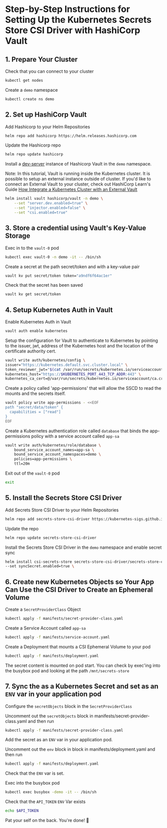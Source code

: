 # Step-by-Step Instructions for Setting Up the Kubernetes Secrets Store CSI Driver with HashiCorp Vault

## 1. Prepare Your Cluster
Check that you can connect to your cluster 

```sh
kubectl get nodes
```

Create a `demo` namespace 

```sh
kubectl create ns demo
```

## 2. Set up HashiCorp Vault

Add Hashicorp to your Helm Repositories 

``` sh
helm repo add hashicorp https://helm.releases.hashicorp.com
```

Update the Hashicorp repo 

``` sh 
helm repo update hashicorp 
``` 

Install a [dev-server](https://www.vaultproject.io/docs/concepts/dev-server) instance of Hashicorp Vault in the `demo` namespace. 

Note: In this tutorial, Vault is running inside the Kubernetes cluster. It is possible to setup an external instance outside of cluster. If you'd like to connect an External Vault to your cluster, check out HashiCorp Learn's Guide [How Integrate a Kubernetes Cluster with an External Vault](https://learn.hashicorp.com/tutorials/vault/kubernetes-external-vault)

``` sh
helm install vault hashicorp/vault -n demo \
    --set "server.dev.enabled=true" \
    --set "injector.enabled=false" \
    --set "csi.enabled=true"
```     

## 3. Store a credential using Vault's Key-Value Storage

Exec in to the `vault-0` pod 

```sh
kubectl exec vault-0 -n demo -it -- /bin/sh 
```

Create a secret at the path secret/token and with a key-value pair 

```sh
vault kv put secret/token token="a9ndf6f64ac1er"
```

Check that the secret has been saved 

```sh
vault kv get secret/token
```

## 4. Setup Kubernetes Auth in Vault

Enable Kubernetes Auth in Vault

```sh
vault auth enable kubernetes
```

Setup the configuration for Vault to authenticate to Kubernetes by pointing to the issuer, jwt, address of the Kubernetes host and the location of the certificate authority cert. 

```sh
vault write auth/kubernetes/config \
issuer="https://kubernetes.default.svc.cluster.local" \
token_reviewer_jwt="$(cat /var/run/secrets/kubernetes.io/serviceaccount/token)" \
kubernetes_host="https://$KUBERNETES_PORT_443_TCP_ADDR:443" \
kubernetes_ca_cert=@/var/run/secrets/kubernetes.io/serviceaccount/ca.crt
```

Create a policy called 'app-permissions' that will allow the SSCD to read the mounts and the secrets itself. 

```sh 
vault policy write app-permissions - <<EOF
path "secret/data/token" {
  capabilities = ["read"]
}
EOF
```
Create a Kubernetes authentication role called `database` that binds the app-permissions policy with a service account called `app-sa`  


```sh
vault write auth/kubernetes/role/database \
    bound_service_account_names=app-sa \
    bound_service_account_namespaces=demo \
    policies=app-permissions \
    ttl=20m
``` 
Exit out of the `vault-0` pod

```sh
exit
```

## 5. Install the Secrets Store CSI Driver 

Add Secrets Store CSI Driver to your Helm Repositories 

```sh 
helm repo add secrets-store-csi-driver https://kubernetes-sigs.github.io/secrets-store-csi-driver/charts
``` 

Update the repo 

```sh
helm repo update secrets-store-csi-driver
```

Install the Secrets Store CSI Driver in the `demo` namespace and enable secret sync

```sh
helm install csi-secrets-store secrets-store-csi-driver/secrets-store-csi-driver --namespace demo \
--set syncSecret.enabled=true \
``` 

## 6. Create new Kubernetes Objects so Your App Can Use the CSI Driver to Create an Ephemeral Volume 

Create a `SecretProviderClass` Object

```sh
kubectl apply -f manifests/secret-provider-class.yaml 
```

Create a Service Account called `app-sa`

```sh
kubectl apply -f manifests/service-account.yaml
```

Create a Deployment that mounts a CSI Ephemeral Volume to your pod
 
```sh
kubectl apply -f manifests/deployment.yaml
```
The secret content is mounted on pod start. You can check by exec'ing into the busybox pod and looking at the path `/mnt/secrets-store`


## 7. Sync the as a Kubernetes Secret and set as an `ENV` var in your application pod

Configure the `secretObjects` block in the `SecretProviderClass` 

Uncomment out the `secretObjects` block in manifests/secret-provider-class.yaml and then run 

```sh
kubectl apply -f manifests/secret-provider-class.yaml
```

Add the secret as an `ENV` var in your application pod. 

Uncomment out the `env` block in block in manifests/deployment.yaml and then run 

```sh
kubectl apply -f manifests/deployment.yaml
```
Check that the `ENV` var is set. 

Exec into the busybox pod 

```sh
kubectl exec busybox -demo -it -- /bin/sh
```

Check that the `API_TOKEN` `ENV` Var exists

```sh
echo $API_TOKEN
```

Pat your self on the back. You're done! 🎉